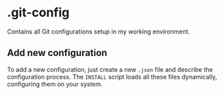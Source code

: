 # .git-config

Contains all Git configurations setup in my working environment.

## Add new configuration

To add a new configuration, just create a new `.json` file and describe the configuration process. The `INSTALL` script loads all these files dynamically, configuring them on your system.